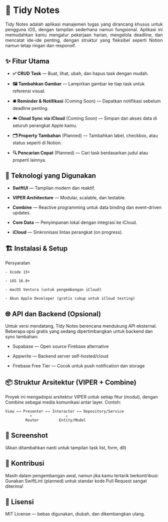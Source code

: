 # 📝 Tidy Notes
<p align="justify">
Tidy Notes adalah aplikasi manajemen tugas yang dirancang khusus untuk pengguna iOS, dengan tampilan sederhana namun fungsional. Aplikasi ini memudahkan kamu mengatur pekerjaan harian, mengelola deadline, dan mencatat ide-ide penting, dengan struktur yang fleksibel seperti Notion namun tetap ringan dan responsif.
</p>

## ✨ Fitur Utama

  -  **✅ CRUD Task** — Buat, lihat, ubah, dan hapus task dengan mudah.
  
  - **🖼️ Tambahkan Gambar** — Lampirkan gambar ke tiap task untuk referensi visual.
  
  - **🛎️ Reminder & Notifikasi** (Coming Soon) — Dapatkan notifikasi sebelum deadline penting.
  
  - **☁️ Cloud Sync via iCloud** (Coming Soon) — Simpan dan akses data di seluruh perangkat Apple kamu.
  
  - **🗂️ Property Tambahan** (Planned) — Tambahkan label, checkbox, atau status seperti di Notion.
  
  - **🔍 Pencarian Cepat** (Planned) — Cari task berdasarkan judul atau properti lainnya.


## 📱 Teknologi yang Digunakan

  - **SwiftUI** — Tampilan modern dan reaktif.
  
  - **VIPER Architecture** — Modular, scalable, dan testable.
  
  - **Combine** — Reactive programming untuk data binding dan event-driven updates.
  
  - **Core Data** — Penyimpanan lokal dengan integrasi ke iCloud.
  
  - **iCloud** — Sinkronisasi lintas perangkat (on progress).

## 🏗️ Instalasi & Setup

  Persyaratan
  
    - Xcode 15+
    
    - iOS 16.0+
    
    - macOS Ventura (untuk pengembangan iCloud)
    
    - Akun Apple Developer (gratis cukup untuk iCloud testing)

## 🌐 API dan Backend (Opsional)
  Untuk versi mendatang, Tidy Notes berencana mendukung API eksternal. Beberapa opsi gratis yang sedang dipertimbangkan untuk backend dan sync tambahan:
    
  - Supabase — Open source Firebase alternative
    
  - Appwrite — Backend server self-hosted/cloud
    
  - Firebase Free Tier — Cocok untuk push notification dan storage

## 📦 Struktur Arsitektur (VIPER + Combine)
  Proyek ini mengadopsi arsitektur VIPER untuk setiap fitur (modul), dengan Combine sebagai media komunikasi antar layer. Contoh:
    
    View ←→ Presenter ←→ Interactor ←→ Repository/Service
               ↑               ↓
             Router         Entity/Model

## 📸 Screenshot
(Akan ditambahkan nanti untuk tampilan task list, form, dll)


## 🤝 Kontribusi
  Masih dalam pengembangan awal, namun jika kamu tertarik berkontribusi:
  Gunakan SwiftLint (planned) untuk standar kode
  Pull Request sangat diterima!

## 📄 Lisensi
MIT License — bebas digunakan, diubah, dan dikembangkan ulang.

